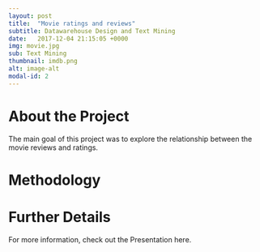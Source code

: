 ```yaml
---
layout: post
title:  "Movie ratings and reviews"
subtitle: Datawarehouse Design and Text Mining
date:   2017-12-04 21:15:05 +0000
img: movie.jpg
sub: Text Mining
thumbnail: imdb.png
alt: image-alt
modal-id: 2
---
```


#  About the Project
The main goal of this project was to explore the relationship between the movie reviews and ratings.

# Methodology


# Further Details
For more information, check out the Presentation here.
